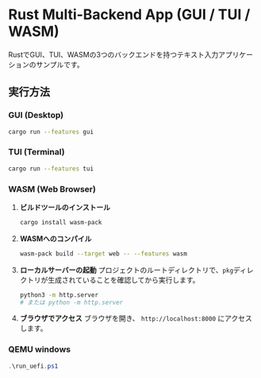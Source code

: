 # Rust Multi-Backend App (GUI / TUI / WASM)

RustでGUI、TUI、WASMの3つのバックエンドを持つテキスト入力アプリケーションのサンプルです。

## 実行方法

### GUI (Desktop)
```bash
cargo run --features gui
```

### TUI (Terminal)
```bash
cargo run --features tui
```

### WASM (Web Browser)

1.  **ビルドツールのインストール**
    ```bash
    cargo install wasm-pack
    ```

2.  **WASMへのコンパイル**
    ```bash
    wasm-pack build --target web -- --features wasm
    ```

3.  **ローカルサーバーの起動**
    プロジェクトのルートディレクトリで、`pkg`ディレクトリが生成されていることを確認してから実行します。
    ```bash
    python3 -m http.server
    # または python -m http.server
    ```

4.  **ブラウザでアクセス**
    ブラウザを開き、 `http://localhost:8000` にアクセスします。


### QEMU windows
```powershell
.\run_uefi.ps1
```